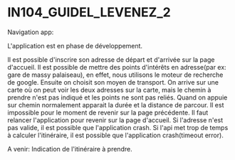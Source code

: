 # IN104_GUIDEL_LEVENEZ_2
Navigation app:

L'application est en phase de développement.

Il est possible d'inscrire son adresse de départ et d'arrivée sur la page d'accueil.
Il est possible de mettre des points d'intérêts en adresse(par ex: gare de massy palaiseau), en effet, nous utilisons le moteur de recherche de google.
Ensuite on choisit son moyen de transport.
On arrive sur une carte où on peut voir les deux adresses sur la carte, mais le chemin à prendre n'est pas indiqué et les points ne sont pas reliés.
Quand on appuie sur chemin normalement apparait la durée et la distance de parcour.
Il est impossible pour le moment de revenir sur la page précédente.
Il faut relancer l'application pour revenir sur la page d'accueil.
Si l'adresse n'est pas valide, il est possible que l'application crash.
Si l'api met trop de temps à calculer l'itinéraire, il est possible que l'application crash(timeout error).

A venir:
Indication de l'itinéraire à prendre.
